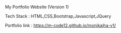 My Portfolio Website (Version 1)

Tech Stack : HTML,CSS,Bootstrap,Javascript,JQuery

Portfolio link : https://m-code12.github.io/monikajha-v1/
